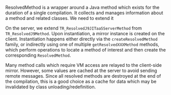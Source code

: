 <!--
Copyright (c) 2018, 2018 IBM Corp. and others

This program and the accompanying materials are made available under
the terms of the Eclipse Public License 2.0 which accompanies this
distribution and is available at https://www.eclipse.org/legal/epl-2.0/
or the Apache License, Version 2.0 which accompanies this distribution and
is available at https://www.apache.org/licenses/LICENSE-2.0.

This Source Code may also be made available under the following
Secondary Licenses when the conditions for such availability set
forth in the Eclipse Public License, v. 2.0 are satisfied: GNU
General Public License, version 2 with the GNU Classpath
Exception [1] and GNU General Public License, version 2 with the
OpenJDK Assembly Exception [2].

[1] https://www.gnu.org/software/classpath/license.html
[2] http://openjdk.java.net/legal/assembly-exception.html

SPDX-License-Identifier: EPL-2.0 OR Apache-2.0 OR GPL-2.0 WITH Classpath-exception-2.0 OR LicenseRef-GPL-2.0 WITH Assembly-exception
-->

ResolvedMethod is a wrapper around a Java method which exists for the duration of a single compilation. It collects and manages information about a method and related classes. We need to extend it 

On the server, we extend `TR_ResolvedJ9JITaaSServerMethod` from `TR_ResolvedJ9Method`. Upon instantiation, a mirror instance is created on the client. Instantiation happens either directly via the `createResolvedMethod` family, or indirectly using one of multiple `getResolvedXXXMethod` methods, which perform operations to locate a method of interest and then create the corresponding `ResolvedMethod`.

Many method calls which require VM access are relayed to the client-side mirror. However, some values are cached at the server to avoid sending remote messages. Since all resolved methods are destroyed at the end of the compilation, this is a good choice as a cache for data which may be invalidated by class unloading/redefinition.
